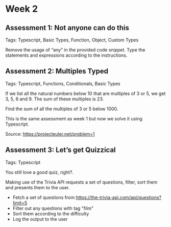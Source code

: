 # Week 2

## Assessment 1: Not anyone can do this

Tags: Typescript, Basic Types, Function, Object, Custom Types

Remove the usage of “any” in the provided code snippet. 
Type the statements and expressions according to the instructions.

## Assessment 2: Multiples Typed 

Tags: Typescript, Functions, Conditionals, Basic Types


If we list all the natural numbers below 10 that are multiples of 3 or 5, we get 3, 5, 6 and 9. The sum of these multiples is 23.

Find the sum of all the multiples of 3 or 5 below 1000.

This is the same assessment as week 1 but now we solve it using Typescript. 

Source: https://projecteuler.net/problem=1

## Assessment 3: Let’s get Quizzical 

Tags: Typescript

You still love a good quiz, right?. 

Making use of the Trivia API requests a set of questions, filter, sort them and presents them to the user.

- Fetch a set of questions from https://the-trivia-api.com/api/questions?limit=5
- Filter out any questions with tag "film"
- Sort them according to the difficulty
- Log the output to the user


